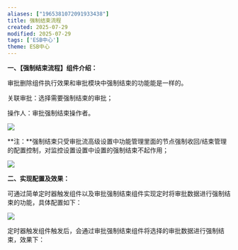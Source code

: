 ```yaml
---
aliases: ["1965381072091933438"]
title: 强制结束流程
created: 2025-07-29
modified: 2025-07-29
tags: ['ESB中心']
theme: ESB中心
---
```


**一、【强制结束流程】组件介绍：**

审批删除组件执行效果和审批模块中强制结束的功能能是一样的。

关联审批：选择需要强制结束的审批；

操作人：审批强制结束操作者。

![](https://myhelpdoc.oss-cn-heyuan.aliyuncs.com/mdimages/deec6c959df47a226f3e413a19c60a92.jpg)

**注：**强制结束只受审批流高级设置中功能管理里面的节点强制收回/结束管理的配置控制，对监控设置设置中设置的强制结束不起作用；

![](https://myhelpdoc.oss-cn-heyuan.aliyuncs.com/mdimages/0b567cb63a4cc46dd9dcb3a7905611f5.jpg)

**二、实现配置及效果：**

可通过简单定时器触发组件以及审批强制结束组件实现定时将审批数据进行强制结束的功能，具体配置如下：

![](https://myhelpdoc.oss-cn-heyuan.aliyuncs.com/mdimages/4dc074559cc5844e1400bd2cadf6d3d6.jpg)

定时器触发组件触发后，会通过审批强制结束组件将选择的审批数据进行强制结束，效果下：

